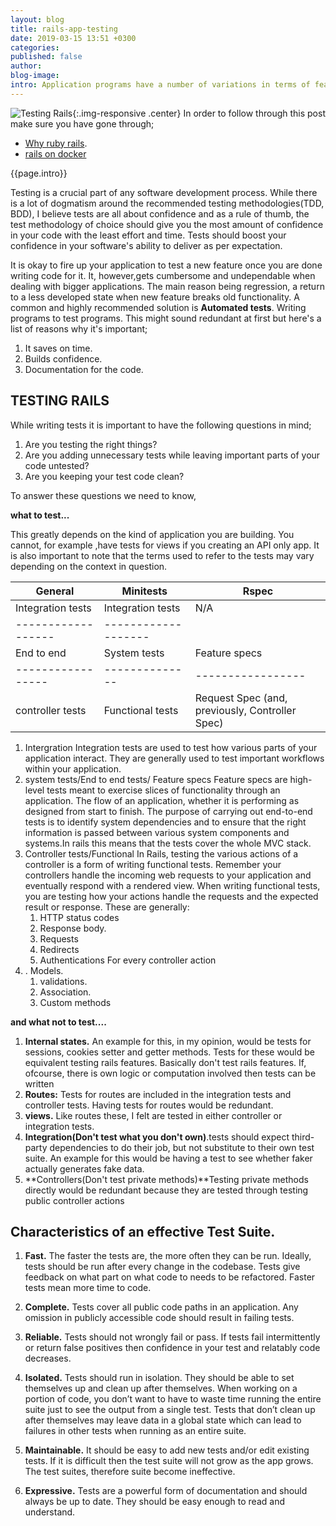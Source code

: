 ```yaml
---
layout: blog
title: rails-app-testing
date: 2019-03-15 13:51 +0300
categories: 
published: false
author: 
blog-image: 
intro: Application programs have a number of variations in terms of features they support as well as processes they implement. Application Testing ensures that a particular program or application functions properly. That is why during app development, you may find yourself firing up your app to test its features(exploratory testing).As developers our work is to write code that works, we are considered failures if we write code that doesn't.
---
```

![Testing Rails](#){:.img-responsive .center}
In order to follow through this post make sure you have gone through;

- [Why ruby rails](/2018-10-17-why-ruby-on-rails.md).
- [rails on docker](/2019-02-14-rails-on-docker.md)

{{page.intro}}


Testing is a crucial part of any software development process. While there is a lot of dogmatism around the recommended testing methodologies(TDD, BDD), I believe tests are all about confidence and as a rule of thumb, the test methodology of choice should give you the most amount of confidence in your code with the least effort and time. Tests should boost your confidence in your software's ability to deliver as per expectation.

It is okay to fire up your application to test a new feature once you are done writing code for it. It, however,gets cumbersome and undependable when dealing with bigger applications. The main reason being regression, a return to a less developed state when new feature breaks old functionality. A common and highly recommended solution is **Automated tests**. Writing programs to test programs. This might sound redundant at first but here's a list of reasons why it's important;

1. It saves on time. 
2. Builds confidence.
3. Documentation for the code.

## TESTING RAILS

While writing tests it is important to have the following questions in mind;

1. Are you testing the right things?
2. Are you adding unnecessary tests while leaving important parts of your code untested?
3. Are you keeping your test code clean?

To answer these  questions we need to know,

**what to test...**

This greatly depends on the kind of application you are building. You cannot, for example ,have tests for views if you creating an API only app. 
It is also important to note that the terms  used to refer to the tests may vary depending on the context in question.

| General  | Minitests | Rspec |
|------------------|-----------|-------|
|Integration tests |Integration tests  | N/A
|------------------|-------------------|
| End to end      | System tests | Feature specs
|-----------------|--------------|-----------------
|controller tests | Functional tests | Request Spec (and, previously, Controller Spec)


1. Intergration
Integration tests are used to test how various parts of your application interact. They are generally used to test important workflows within your application.
2. system tests/End to end tests/ Feature specs
Feature specs are high-level tests meant to exercise slices of functionality
through an application. The flow of an application, whether it is  performing as designed from start to finish. The purpose of carrying out end-to-end tests is to identify system dependencies and to ensure that the right information is passed between various system components and systems.In rails this means that the tests cover the whole MVC stack.
3. Controller tests/Functional
In Rails, testing the various actions of a controller is a form of writing functional tests. Remember your controllers handle the incoming web requests to your application and eventually respond with a rendered view. When writing functional tests, you are testing how your actions handle the requests and the expected result or response. These are generally:
   1. HTTP status codes
   2. Response body.
   3. Requests
   4. Redirects
   5. Authentications
For every controller action
1. . Models.
   1. validations.
   2. Association.
   3. Custom methods


**and what not to test....**

1. **Internal states.** An example for this, in my opinion, would be tests for sessions, cookies setter and getter methods. Tests for these would be equivalent testing rails features. Basically don't test rails features. If, ofcourse, there is own logic or computation involved then tests can be written
2. **Routes:** Tests for routes are included in the integration tests and controller tests. Having tests for routes would be redundant. 
3. **views.** Like routes these, I felt are tested in either controller or integration tests.
4. **Integration(Don't test what you don't own)**.tests should expect third-party dependencies to do their job, but not substitute to their own test suite. An example for this would be having a test to see whether faker actually generates fake data. 
5. **Controllers(Don't test private methods)**Testing private methods directly would be redundant because they are tested through testing public controller actions



## Characteristics of an effective Test Suite.

1. **Fast.**
The faster the tests are, the more often they can be run. Ideally, tests should be run after every change in the codebase. Tests give feedback on what part on what code to needs to be refactored. Faster tests mean more time to code.
2. **Complete.**
Tests cover all public code paths in an application. Any omission in publicly accessible code should result in failing tests.
3. **Reliable.**
Tests should not wrongly fail or pass. If tests fail intermittently or return false
positives then confidence in your test and relatably code decreases.
4. **Isolated.**
Tests should run in isolation. They should be able to set themselves up and clean up after themselves.
When working on a portion of code, you don’t want to have to waste time running the entire
suite just to see the output from a single test. Tests that don’t clean up after themselves may leave data in a global state which can lead to failures in other tests when
running as an entire suite.  
5. **Maintainable.**
It should be easy to add new tests and/or edit existing tests. If it is difficult then the test suite will not grow as the app grows. The test suites, therefore suite become ineffective.

6. **Expressive.**
Tests are a powerful form of documentation and should always be up to
date. They should be easy enough to read and understand.